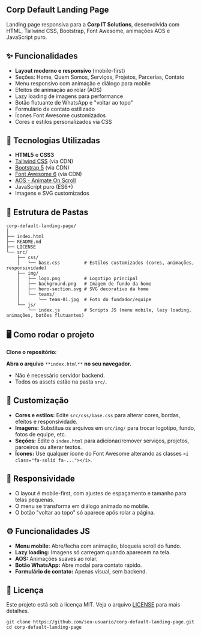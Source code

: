 ## Corp Default Landing Page

Landing page responsiva para a **Corp IT Solutions**, desenvolvida com HTML, Tailwind CSS, Bootstrap, Font Awesome, animações AOS e JavaScript puro.

## ✨ Funcionalidades

*   **Layout moderno e responsivo** (mobile-first)
*   Seções: Home, Quem Somos, Serviços, Projetos, Parcerias, Contato
*   Menu responsivo com animação e diálogo para mobile
*   Efeitos de animação ao rolar (AOS)
*   Lazy loading de imagens para performance
*   Botão flutuante de WhatsApp e "voltar ao topo"
*   Formulário de contato estilizado
*   Ícones Font Awesome customizados
*   Cores e estilos personalizados via CSS

## 🚀 Tecnologias Utilizadas

*   **HTML5** e **CSS3**
*   [Tailwind CSS](https://tailwindcss.com/) (via CDN)
*   [Bootstrap 5](https://getbootstrap.com/) (via CDN)
*   [Font Awesome 6](https://fontawesome.com/) (via CDN)
*   [AOS - Animate On Scroll](https://michalsnik.github.io/aos/)
*   JavaScript puro (ES6+)
*   Imagens e SVG customizados

## 📁 Estrutura de Pastas

```plaintext
corp-default-landing-page/
│
├── index.html
├── README.md
├── LICENSE
└── src/
    ├── css/
    │   └── base.css         # Estilos customizados (cores, animações, responsividade)
    ├── img/
    │   ├── logo.png         # Logotipo principal
    │   ├── background.png   # Imagem de fundo da home
    │   ├── hero-section.svg # SVG decorativo da home
    │   └── teams/
    │       └── team-01.jpg  # Foto do fundador/equipe
    └── js/
        └── index.js         # Scripts JS (menu mobile, lazy loading, animações, botões flutuantes)
```

## 🖥️ Como rodar o projeto

**Clone o repositório:**

**Abra o arquivo** `**index.html**` **no seu navegador.**

*   Não é necessário servidor backend.
*   Todos os assets estão na pasta `src/`.

## 🎨 Customização

*   **Cores e estilos:** Edite `src/css/base.css` para alterar cores, bordas, efeitos e responsividade.
*   **Imagens:** Substitua os arquivos em `src/img/` para trocar logotipo, fundo, fotos de equipe, etc.
*   **Seções:** Edite o `index.html` para adicionar/remover serviços, projetos, parceiros ou alterar textos.
*   **Ícones:** Use qualquer ícone do Font Awesome alterando as classes `<i class="fa-solid fa-..."></i>`.

## 📱 Responsividade

*   O layout é mobile-first, com ajustes de espaçamento e tamanho para telas pequenas.
*   O menu se transforma em diálogo animado no mobile.
*   O botão "voltar ao topo" só aparece após rolar a página.

## ⚙️ Funcionalidades JS

*   **Menu mobile:** Abre/fecha com animação, bloqueia scroll do fundo.
*   **Lazy loading:** Imagens só carregam quando aparecem na tela.
*   **AOS:** Animações suaves ao rolar.
*   **Botão WhatsApp:** Abre modal para contato rápido.
*   **Formulário de contato:** Apenas visual, sem backend.

## 📝 Licença

Este projeto está sob a licença MIT. Veja o arquivo [LICENSE](LICENSE) para mais detalhes.

```plaintext
git clone https://github.com/seu-usuario/corp-default-landing-page.git
cd corp-default-landing-page
```